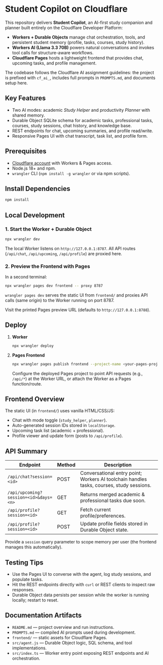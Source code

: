 # Student Copilot on Cloudflare

This repository delivers **Student Copilot**, an AI-first study companion and planner built entirely on the Cloudflare Developer Platform:

- **Workers + Durable Objects** manage chat orchestration, tools, and persistent student memory (profile, tasks, courses, study history).
- **Workers AI (Llama 3.3 70B)** powers natural conversations and invokes tool calls for structure-aware workflows.
- **Cloudflare Pages** hosts a lightweight frontend that provides chat, upcoming tasks, and profile management.

The codebase follows the Cloudflare AI assignment guidelines: the project is prefixed with `cf_ai_`, includes full prompts in `PROMPTS.md`, and documents setup here.

## Key Features

- Two AI modes: academic *Study Helper* and productivity *Planner* with shared memory.
- Durable Object SQLite schema for academic tasks, professional tasks, courses, study sessions, chat history, and knowledge base.
- REST endpoints for chat, upcoming summaries, and profile read/write.
- Responsive Pages UI with chat transcript, task list, and profile form.

## Prerequisites

- [Cloudflare account](https://dash.cloudflare.com/) with Workers & Pages access.
- Node.js 18+ and npm.
- `wrangler` CLI (`npm install -g wrangler` or via npm scripts).

## Install Dependencies

```bash
npm install
```

## Local Development

### 1. Start the Worker + Durable Object

```bash
npx wrangler dev
```

The local Worker listens on `http://127.0.0.1:8787`. All API routes (`/api/chat`, `/api/upcoming`, `/api/profile`) are proxied here.

### 2. Preview the Frontend with Pages

In a second terminal:

```bash
npx wrangler pages dev frontend -- proxy 8787
```

`wrangler pages dev` serves the static UI from `frontend/` and proxies API calls (same origin) to the Worker running on port 8787.

Visit the printed Pages preview URL (defaults to `http://127.0.0.1:8788`).

## Deploy

1. **Worker**

	```bash
	npx wrangler deploy
	```

2. **Pages Frontend**

	```bash
	npx wrangler pages publish frontend --project-name <your-pages-project>
	```

	Configure the deployed Pages project to point API requests (e.g., `/api/*`) at the Worker URL, or attach the Worker as a Pages function/route.

## Frontend Overview

The static UI (in `frontend/`) uses vanilla HTML/CSS/JS:

- Chat with mode toggle (`study_helper`, `planner`).
- Auto-generated session IDs stored in `localStorage`.
- Upcoming task list (academic + professional).
- Profile viewer and update form (posts to `/api/profile`).

## API Summary

| Endpoint | Method | Description |
| --- | --- | --- |
| `/api/chat?session=<id>` | POST | Conversational entry point; Workers AI toolchain handles tasks, courses, study sessions. |
| `/api/upcoming?session=<id>&days=<n>` | GET | Returns merged academic & professional tasks due soon. |
| `/api/profile?session=<id>` | GET | Fetch current profile/preferences. |
| `/api/profile?session=<id>` | POST | Update profile fields stored in Durable Object state. |

Provide a `session` query parameter to scope memory per user (the frontend manages this automatically).

## Testing Tips

- Use the Pages UI to converse with the agent, log study sessions, and populate tasks.
- Hit the REST endpoints directly with `curl` or REST clients to inspect raw responses.
- Durable Object data persists per session while the worker is running locally; restart to reset.

## Documentation Artifacts

- `README.md` — project overview and run instructions.
- `PROMPTS.md` — compiled AI prompts used during development.
- `frontend/` — static assets for Cloudflare Pages.
- `src/agent.js` — Durable Object logic, SQL schema, and tool implementations.
- `src/index.ts` — Worker entry point exposing REST endpoints and AI orchestration.
